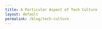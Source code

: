 ```yaml
---
title: A Particular Aspect of Tech Culture
layout: default
permalink: /blog/tech-culture
---
```

<head>
		<meta charset="utf-8">
		<meta name="viewport" content="width=device-width, initial-scale = 1.0, maximum-scale=1.0, user-scalable=no" />
		<meta property="og:description" content="Personal perfolio website of Steven Sawtelle">
		<meta property="og:site_name" content="A Particular Aspect of Tech Culture" />
		<title>A Particular Aspect of Tech Culture - Steven Sawtelle</title>
		<link rel="stylesheet" type="text/css" href="../../../css/style.css">
		<!-- Global site tag (gtag.js) - Google Analytics -->
		<script async src="https://www.googletagmanager.com/gtag/js?id=UA-137815317-1"></script>
		<script>
		  window.dataLayer = window.dataLayer || [];
		  function gtag(){dataLayer.push(arguments);}
		  gtag('js', new Date());

		  gtag('config', 'UA-137815317-1');
		</script>
</head>

<center><b><h1>A Particular Aspect of Tech Culture</h1></b></center>

I'm just now getting started with my new job as a full-time Software Engineer, and one thing in particular has been a huge breath of fresh air for me: people at this company actually <i>want</i> to help me. It's the simplest thing, and I didn't realize it until now, but that is the biggest element I was missing at my last internship.

There, it was stressful literally every moment I was in the office. Nearly every interaction with every person I met felt like a competition, even though I doubt either of us wanted it to be in most cases. It was just so baked into the culture that that's how you interacted with each other that I think it was almost impossible to escape on some level. Every time I asked for help, I felt ashamed. And the help I got was often inadequate, as the giver likely was either a) not interested in helping, or (more likely) b) so busy focusing on their own stressful competitions that they just didn't have time to spare for me. It made me constantly feel worthless as not just an engineer, but on some level as a person, too. Because my work felt like it was so closely tied to my value, and so if my work faltered, so too did my person.

I'm growing to respect companies that have truly healthy cultures more and more as I realize just how rare it is. To be honest, it's really possible I still haven't found a truly healthy culture, but just a step up. But I will say, it is one of the most refreshing things in life to be able to ask your coworker for help and have them genuinely engage with you, when you're really just expecting them to link you to some documentation that is most likely out of date and written by someone who skips half the actual steps you need.

A culture of collaboration is not a trivial thing to implement, especially in a world of stereotypically introverted engineers. And I think hyper-competitive algorithmic interviews make this problem even more pronounced, where certain skills are disproportionally represented at these companies, but that is a whole extra issue entirely that I'll probably try and write about another time. But I think that despite it's difficulty, this is something that is so valuable for companies to invest into for worker happiness and retention. It's already made my quality of life and productivity at work so much better.

Also, I should note I mean no disrespect to other companies. I understand it is very likely that individual team placements and dozens of other factors can make any company look good or bad. That is why, even though this is about specific companies as I write it, I am choosing to leave out their names for the sake of making this generalizable. I have no idea what my future in tech holds, but as I am just now one week into my transition into the live of a 40-hour-week person for the forseeable future, I recognize just how important it is that I take the issue of culture seriously.